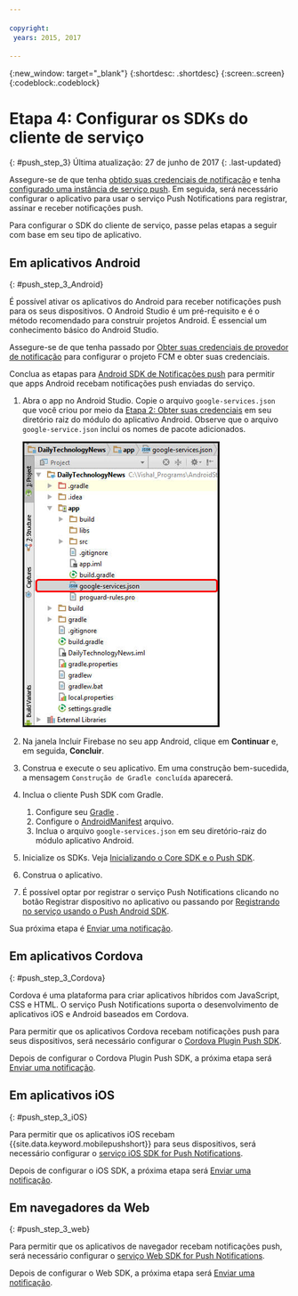```yaml
---

copyright:
 years: 2015, 2017

---
```


{:new_window: target="_blank"}
{:shortdesc: .shortdesc}
{:screen:.screen}
{:codeblock:.codeblock}

# Etapa 4: Configurar os SDKs do cliente de serviço
{: #push_step_3}
Última atualização: 27 de junho de 2017
{: .last-updated}

Assegure-se de que tenha [obtido suas credenciais de notificação](push_step_1.html) e tenha [configurado uma instância de serviço push](push_step_2.html). Em seguida, será necessário configurar o aplicativo para usar o serviço Push Notifications para registrar, assinar e receber notificações push. 

Para configurar o SDK do cliente de serviço, passe pelas etapas a seguir com base em seu tipo de aplicativo.

## Em aplicativos Android
{: #push_step_3_Android}

É possível ativar os aplicativos do Android para receber notificações push para os seus dispositivos. O Android Studio é um pré-requisito e é o método recomendado para construir projetos Android. É essencial um conhecimento básico do Android Studio.

Assegure-se de que tenha passado por [Obter suas credenciais de provedor de notificação](push_step_1.html) para configurar o projeto FCM e obter suas credenciais.

Conclua as etapas para [Android SDK de Notificações push](https://github.com/ibm-bluemix-mobile-services/bms-clientsdk-android-push/tree/Doc) para permitir que apps Android recebam notificações push enviadas do serviço. 

1. Abra o app no Android Studio. Copie o arquivo `google-services.json` que você criou por meio da [Etapa 2: Obter suas credenciais](push_step_1.html) em seu diretório raiz do módulo do aplicativo Android. Observe que o arquivo `google-service.json` inclui os nomes de pacote adicionados.

    ![Incluindo o arquivo json no diretório-raiz de seu aplicativo](images/FCM_7.jpg)

2. Na janela Incluir Firebase no seu app Android, clique em **Continuar** e, em seguida, **Concluir**. 
3. Construa e execute o seu aplicativo. Em uma construção bem-sucedida, a mensagem `Construção de Gradle concluída` aparecerá.
4. Inclua o cliente Push SDK com Gradle.
	1. Configure seu [Gradle](https://github.com/ibm-bluemix-mobile-services/bms-clientsdk-android-push/tree/Doc#configure-gradle) . 
	2. Configure o [AndroidManifest](https://github.com/ibm-bluemix-mobile-services/bms-clientsdk-android-push/tree/Doc#configure-androidmanifest) arquivo.
	3. Inclua o arquivo `google-services.json` em seu diretório-raiz do módulo aplicativo Android.
5. Inicialize os SDKs. Veja [Inicializando o Core SDK e o Push SDK](https://github.com/ibm-bluemix-mobile-services/bms-clientsdk-android-push/tree/Doc#initializing-the-core-sdk-and-the-push-sdk).
6. Construa o aplicativo.
7. É possível optar por registrar o serviço Push Notifications clicando no botão Registrar dispositivo no aplicativo ou passando por [Registrando no serviço usando o Push Android SDK](https://github.com/ibm-bluemix-mobile-services/bms-clientsdk-android-push/tree/Doc#register-to-push-notifications-ervice).

Sua próxima etapa é [Enviar uma notificação](push_step_4.html).


## Em aplicativos Cordova
{: #push_step_3_Cordova}

Cordova é uma plataforma para criar aplicativos híbridos
com JavaScript, CSS e HTML. O serviço Push Notifications suporta o desenvolvimento de aplicativos iOS e Android baseados em Cordova.

Para permitir que os aplicativos Cordova recebam notificações push para seus dispositivos, será necessário configurar o [Cordova Plugin Push SDK](https://github.com/ibm-bluemix-mobile-services/bms-clientsdk-cordova-plugin-push/tree/Doc#ios-app).

Depois de configurar o Cordova Plugin Push SDK, a próxima etapa será [Enviar uma notificação](push_step_4.html).


## Em aplicativos iOS
{: #push_step_3_iOS}

Para permitir que os aplicativos iOS recebam {{site.data.keyword.mobilepushshort}} para seus dispositivos, será necessário configurar o [serviço iOS SDK for Push Notifications](https://github.com/ibm-bluemix-mobile-services/bms-clientsdk-swift-push/tree/Doc#setup-client-application). 

Depois de configurar o iOS SDK, a próxima etapa será [Enviar uma notificação](push_step_4.html).


## Em navegadores da Web
{: #push_step_3_web}

Para permitir que os aplicativos de navegador recebam notificações push, será necessário configurar o [serviço Web SDK for Push Notifications](https://github.com/ibm-bluemix-mobile-services/bms-clientsdk-javascript-webpush/blob/Doc/README.md).

Depois de configurar o Web SDK, a próxima etapa será [Enviar uma notificação](push_step_4.html).
